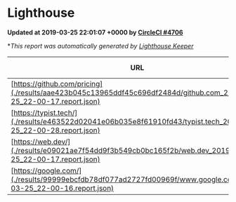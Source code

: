 
# Lighthouse

**Updated at 2019-03-25 22:01:07 +0000 by [CircleCI #4706](https://circleci.com/gh/ItinerisLtd/lighthouse-keeper-example/4706)**

**This report was automatically generated by [Lighthouse Keeper](https://github.com/itinerisltd/lighthouse-keeper)*

| URL | Performance | Accessibility | Best Practices | SEO | PWA | Updated At |
| --- | --- | --- | --- | --- | --- | --- |
| [https://github.com/pricing](./results/aae423b045c13965ddf45c696df2484d/github.com_2019-03-25_22-00-17.report.json) | 0.87 | 0.89 | 0.93 | 0.9 | 0.58 | 2019-03-25T22:00:17.659Z |
| [https://typist.tech/](./results/e463522d02041e06b035e8f61910fd43/typist.tech_2019-03-25_22-00-28.report.json) | 1 |  |  |  |  | 2019-03-25T22:00:28.415Z |
| [https://web.dev/](./results/e09021ae7f54dd9f3b549cb0bc165f2b/web.dev_2019-03-25_22-00-17.report.json) | 0.95 | 0.93 | 1 | 0.96 | 1 | 2019-03-25T22:00:17.611Z |
| [https://google.com/](./results/99999ebcfdb78df077ad2727fd00969f/www.google.com_2019-03-25_22-00-16.report.json) | 0.96 | 0.71 | 0.93 | 0.82 | 0.58 | 2019-03-25T22:00:16.383Z |
